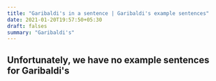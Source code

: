 ```yaml
---
title: "Garibaldi's in a sentence | Garibaldi's example sentences"
date: 2021-01-20T19:57:50+05:30
draft: falses
summary: "Garibaldi's"
---
```

## Unfortunately, we have no example sentences for Garibaldi's                 
